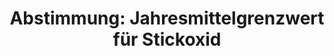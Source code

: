 ---
abstimmung:
  abstimmung: 4
  bundestagssitzung: 59
  legislaturperiode: 19
categories:
- Todo
data:
- title: Abstimmungsergebnis 20181019_4-data.pdf
  url: /res/2021-btw/abstimmungsergebnisse/20181019_4-data.pdf
- title: Abstimmungsergebnis 20181019_4_xls-data.xls
  url: /res/2021-btw/abstimmungsergebnisse/20181019_4_xls-data.xls
- title: Abstimmungsergebnis 20181019_4_xls-datacsv
  url: /res/2021-btw/abstimmungsergebnisse/csv/20181019_4_xls-datacsv
ergebnis:
  afd:
    enthaltung: 0
    gesamt: 92
    ja: 0
    nein: 72
    nichtabgegeben: 20
    ungueltig: 0
  bü90/gr:
    enthaltung: 0
    gesamt: 67
    ja: 52
    nein: 0
    nichtabgegeben: 15
    ungueltig: 0
  cdu/csu:
    enthaltung: 0
    gesamt: 246
    ja: 184
    nein: 0
    nichtabgegeben: 62
    ungueltig: 0
  die linke.:
    enthaltung: 0
    gesamt: 69
    ja: 52
    nein: 0
    nichtabgegeben: 17
    ungueltig: 0
  fdp:
    enthaltung: 3
    gesamt: 80
    ja: 53
    nein: 0
    nichtabgegeben: 24
    ungueltig: 0
  file: 20181019_4_xls-data.xls
  fraktionslos:
    enthaltung: 0
    gesamt: 2
    ja: 0
    nein: 0
    nichtabgegeben: 2
    ungueltig: 0
  spd:
    enthaltung: 0
    gesamt: 153
    ja: 115
    nein: 0
    nichtabgegeben: 38
    ungueltig: 0
layout: abstimmung
links:
- title: Link zu bundestag.de
  url: https://www.bundestag.de/parlament/plenum/abstimmung/abstimmung?id=548
preview: 'Deutscher Bundestag


  59. Sitzung des Deutschen Bundestages

  am Freitag, 19. Oktober 2018


  Endgültiges Ergebnis der Namentlichen Abstimmung Nr. 4


  Beschlussempfehlung des Ausschusses für Umwelt, Naturschutz und nukleare Sicherheit

  (16. Ausschuss)

  zu dem Antrag der Abgeordneten Marc Bernhard, Karsten Hilse, Udo Theodor

  Hemmelgarn, weiterer Abgeordneter und der Fraktion der AfD

  Überprüfung der EU-NO2-Grenzwerte, die seit 2010 in deutschen Städten zur Anwendung

  kommen

  Drs. 19/1213 und 19/5108'
tags:
- Todo
title: 'Abstimmung: Jahresmittelgrenzwert für Stickoxid'
---